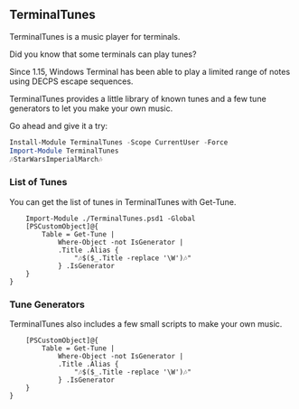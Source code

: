 ## TerminalTunes

TerminalTunes is a music player for terminals.

Did you know that some terminals can play tunes?

Since 1.15, Windows Terminal has been able to play a limited range of notes using DECPS escape sequences.

TerminalTunes provides a little library of known tunes and a few tune generators to let you make your own music.

Go ahead and give it a try:

~~~PowerShell
Install-Module TerminalTunes -Scope CurrentUser -Force
Import-Module TerminalTunes
🎶StarWarsImperialMarch🎶
~~~

### List of Tunes

You can get the list of tunes in TerminalTunes with Get-Tune.

~~~PipeScript {
    Import-Module ./TerminalTunes.psd1 -Global
    [PSCustomObject]@{
        Table = Get-Tune | 
            Where-Object -not IsGenerator |
            .Title .Alias {
                "🎶$($_.Title -replace '\W')🎶"
            } .IsGenerator
    }
}
~~~

### Tune Generators

TerminalTunes also includes a few small scripts to make your own music.

~~~PipeScript {    
    [PSCustomObject]@{
        Table = Get-Tune | 
            Where-Object -not IsGenerator |
            .Title .Alias {
                "🎶$($_.Title -replace '\W')🎶"
            } .IsGenerator
    }
}
~~~




